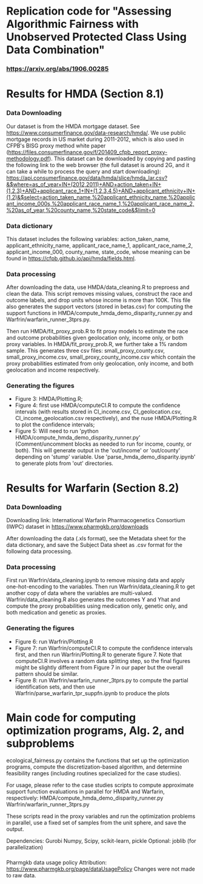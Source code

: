 # Replication code for "Assessing Algorithmic Fairness with Unobserved Protected Class Using Data Combination"
### https://arxiv.org/abs/1906.00285

# Results for HMDA (Section 8.1)
### Data Downloading 
Our dataset is from the HMDA mortgage dataset. See https://www.consumerfinance.gov/data-research/hmda/. We use public mortgage records in US market during 2011-2012, which is also used in CFPB's BISG proxy method white paper (https://files.consumerfinance.gov/f/201409_cfpb_report_proxy-methodology.pdf). This dataset can be downloaded by copying and pasting the following link to the web browser (the full dataset is around 2G, and it can take a while to process the query and start downloading): 
https://api.consumerfinance.gov/data/hmda/slice/hmda_lar.csv?&$where=as_of_year+IN+(2012,2011)+AND+action_taken+IN+(1,2,3)+AND+applicant_race_1+IN+(1,2,3,4,5)+AND+applicant_ethnicity+IN+(1,2)&$select=action_taken_name,%20applicant_ethnicity_name,%20applicant_income_000s,%20applicant_race_name_1,%20applicant_race_name_2,%20as_of_year,%20county_name,%20state_code&$limit=0

### Data dictionary 
This dataset includes the following variables: action_taken_name, applicant_ethnicity_name, applicant_race_name_1, applicant_race_name_2, applicant_income_000, county_name, state_code, whose meaning can be found in https://cfpb.github.io/api/hmda/fields.html.

### Data processing 
After downloading the data, use HMDA/data_cleaning.R to preproess and clean the data. This script removes missing values, construct the race and outcome labels, and drop units whose income is more than 100K. This file also generates the support vectors (stored in betas.csv) for computing the support functions in  HMDA/compute_hmda_demo_disparity_runner.py and Warfrin/warfarin_runner_3tprs.py. 

Then run HMDA/fit_proxy_prob.R to fit proxy models to estimate the race and outcome probabilities given geolocation only, income only, or both proxy variables. In HMDA/fit_proxy_prob.R, we further take a 1% random sample. This generates three csv files: small_proxy_county.csv, small_proxy_income.csv, small_proxy_county_income.csv which contain the proxy probabilities estimated from only geolocation, only income, and both geolocation and income respectively. 

### Generating the figures 
- Figure 3: HMDA/Plotting.R;
- Figure 4: first use HMDA/computeCI.R to compute the confidence intervals (with results stored in CI_income.csv, CI_geolocation.csv, CI_income_geolocation.csv respectively), and the nuse HMDA/Plotting.R to plot the confidence intervals;
- Figure 5: Will need to run 'python HMDA/compute_hmda_demo_disparity_runner.py' (Comment/uncomment blocks as needed to run for income, county, or both). This will generate output in the 'out/income' or 'out/county' depending on 'stump' variable. 
Use 'parse_hmda_demo_disparity.ipynb' to generate plots from 'out' directories. 

# Results for Warfarin (Section 8.2)
### Data Downloading 
Downloading link: International Warfarin Pharmacogenetics Consortium (IWPC) dataset in https://www.pharmgkb.org/downloads

After downloading the data (.xls format), see the Metadata sheet for the data dictionary, and save the Subject Data sheet as .csv format for the following data processing. 

### Data processing 
First run Warfrin/data_cleaning.ipynb to remove missing data and apply one-hot-encoding to the variables. Then run Warfrin/data_cleaning.R to get another copy of data where the variables are multi-valued. Warfrin/data_cleaning.R also generates the outcomes Y and Yhat and compute the proxy probabilities using medication only, genetic only, and both medication and genetic as proxies. 

### Generating the figures 
- Figure 6: run Warfrin/Plotting.R
- Figure 7: run Warfrin/computeCI.R to compute the confidence intervals first, and then run Warfrin/Plotting.R to generate figure 7. Note that computeCI.R involves a random data splitting step, so the final figures might be slightly different from Figure 7 in our paper but the overall pattern should be similar. 
- Figure 8: run Warfrin/warfarin_runner_3tprs.py to compute the partial identification sets, and then use Warfrin/parse_warfarin_tpr_suppfn.ipynb to produce the plots  

# Main code for computing optimization programs, Alg. 2, and subproblems
ecological_fairness.py contains the functions that set up the optimization programs, compute the discretization-based algorithm, and determine feasibility ranges (including routines specialized for the case studies). 

For usage, please refer to the case studies scripts to compute approximate support function evaluations in parallel for HMDA and Warfarin, respectively: 
HMDA/compute_hmda_demo_disparity_runner.py 
Warfrin/warfarin_runner_3tprs.py

These scripts read in the proxy variables and run the optimization problems in parallel, use a fixed set of samples from the unit sphere, and save the output.  

Dependencies: 
Gurobi
Numpy, Scipy, scikit-learn, pickle 
Optional: joblib (for parallelization) 


#####
Pharmgkb data usage policy
Attribution: https://www.pharmgkb.org/page/dataUsagePolicy
Changes were not made to raw data. 
